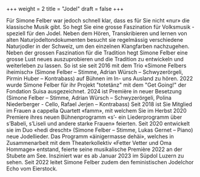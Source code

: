 +++
weight = 2
title = "Jodel"
draft = false
+++

Für Simone Felber war jedoch schnell klar, dass es für Sie nicht «nur» die klassische Musik gibt.
So hegt Sie eine grosse Faszination für Volksmusik - speziell für den Jodel.
Neben dem Hören, Transkribieren und lernen von alten Naturjodeltondokumenten besucht sie regelmässig
verschiedene Naturjodler in der Schweiz, um den einzelnen Klangfarben nachzugehen. 
Neben der grossen Faszination für die Tradition hegt Simone Felber eine grosse Lust neues auszuprobieren und die Tradition zu entwickeln und weiterleben zu lassen. 
So ist sie seit 2016 mit dem Trio «Simone Felbers iheimisch» (Simone Felber – Stimme, Adrian Würsch – Schwyzerörgeli, Pirmin Huber – Kontrabass) auf Bühnen im In- uns Ausland zu hören. 2022 wurde Simone Felber für ihr Projekt "totetänz" mit dem "Get Going!" der Fondation Suisa ausgezeichnet. 2024 ist Première in neuer Besetzung (Simone Felber – Stimme, Adrian Würsch – Schwyzerörgeli, Polina Niederberger - Cello, Rafael Jerjen – Kontrabass)
Seit 2018 ist Sie Mitglied im Frauen a cappella Quartett «famm», 
mit welchem Sie im Herbst 2020 Premiere ihres neuen Bühnenprogramm «s’- ein Liederprogramm über s’Babeli, s’Liseli und andere starke Frauen» feierten.
Seit 2020 entwickelt sie im Duo «hedi drescht» (Simone Felber – Stimme, Lukas Gernet – Piano) neue Jodellieder.
Das Programm «äinigermasse dehäi», welches in Zusammenarbeit mit dem Theaterkollektiv «Fetter Vetter und Oma Hommage» entstand, feierte seine musikalische Première 2022 an der Stubete am See. Insziniert war es ab Januar 2023 im Süpdol Luzern zu sehen.
Seit 2022 leitet Simone Felber zudem den feministischen Jodelchor Echo vom Eierstock.

